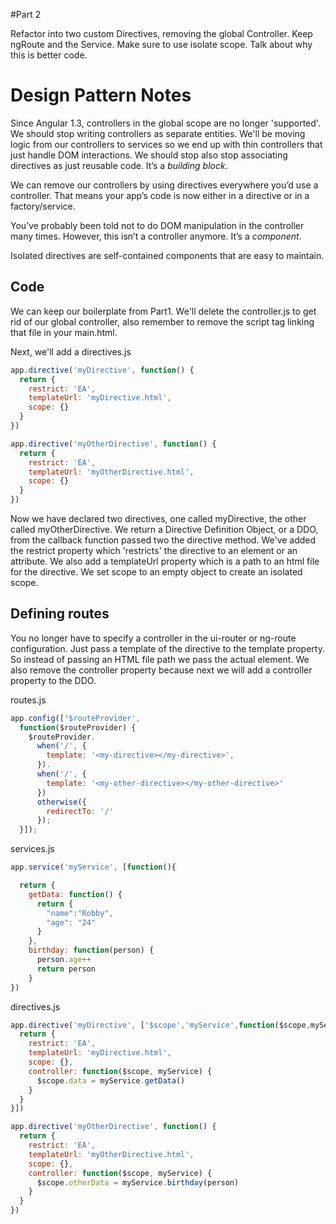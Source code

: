 #Part 2

Refactor into two custom Directives, removing the global Controller. Keep ngRoute and the Service. Make sure to use isolate scope. Talk about why this is better code.


# Design Pattern Notes

Since Angular 1.3, controllers in the global scope are no longer 'supported'. We should stop writing controllers as separate entities. We'll be moving logic from our controllers to services so we end up with thin controllers that just handle DOM interactions. We should stop also stop associating directives as just reusable code. It’s a *building block*.

We can remove our controllers by using directives everywhere you’d use a controller. That means your app’s code is now either in a directive or in a factory/service.

You’ve probably been told not to do DOM manipulation in the controller many times. However, this isn’t a controller anymore. It’s a *component*.

Isolated directives are self-contained components that are easy to maintain.

## Code
We can keep our boilerplate from Part1. We'll delete the controller.js to get rid of our global controller, also remember to remove the script tag linking that file in your main.html.

Next, we'll add a
directives.js
```js
app.directive('myDirective', function() {
  return {
    restrict: 'EA',
    templateUrl: 'myDirective.html',
    scope: {}
  }
})

app.directive('myOtherDirective', function() {
  return {
    restrict: 'EA',
    templateUrl: 'myOtherDirective.html',
    scope: {}
  }
})
```

Now we have declared two directives, one called myDirective, the other called myOtherDirective. We return a Directive Definition Object, or a DDO, from the callback function passed two the directive method. We've added the restrict property which 'restricts' the directive to an element or an attribute. We also add a templateUrl property which is a path to an html file for the directive. We set scope to an empty object to create an isolated scope.


## Defining routes

You no longer have to specify a controller in the ui-router or ng-route configuration. Just pass a template of the directive to the template property. So instead of passing an HTML file path we pass the actual element. We also remove the controller property because next we will add a controller property to the DDO.

routes.js
```js
app.config(['$routeProvider',
  function($routeProvider) {
    $routeProvider.
      when('/', {
        template: '<my-directive></my-directive>',
      }).
      when('/', {
        template: '<my-other-directive></my-other-directive>'
      })
      otherwise({
        redirectTo: '/'
      });
  }]);
```
services.js
```js
app.service('myService', [function(){

  return {
    getData: function() {
      return {
        "name":"Robby",
        "age": "24"
      }
    },
    birthday: function(person) {
      person.age++
      return person
    }
})
```
directives.js
```js
app.directive('myDirective', ['$scope','myService',function($scope,myService) {
  return {
    restrict: 'EA',
    templateUrl: 'myDirective.html',
    scope: {},
    controller: function($scope, myService) {
      $scope.data = myService.getData()
    }
  }
}])

app.directive('myOtherDirective', function() {
  return {
    restrict: 'EA',
    templateUrl: 'myOtherDirective.html',
    scope: {},
    controller: function($scope, myService) {
      $scope.otherData = myService.birthday(person)
    }
  }
})
```
